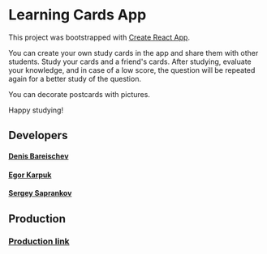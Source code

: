 # Learning Cards App

This project was bootstrapped with [Create React App](https://github.com/facebook/create-react-app).

You can create your own study cards in the app and share them with other students.
Study your cards and a friend's cards. After studying, evaluate your knowledge, and in case of a low score, the question
will be repeated again for a better study of the question.

You can decorate postcards with pictures.

Happy studying!

## Developers

#### [Denis Bareischev](https://t.me/denbarabraza)
#### [Egor Karpuk](https://t.me/Pikadorius)
#### [Sergey Saprankov ](https://t.me/sergeysaprankov)

## Production

### [Production link ](https://pikadorius.github.io/project_cards/)


